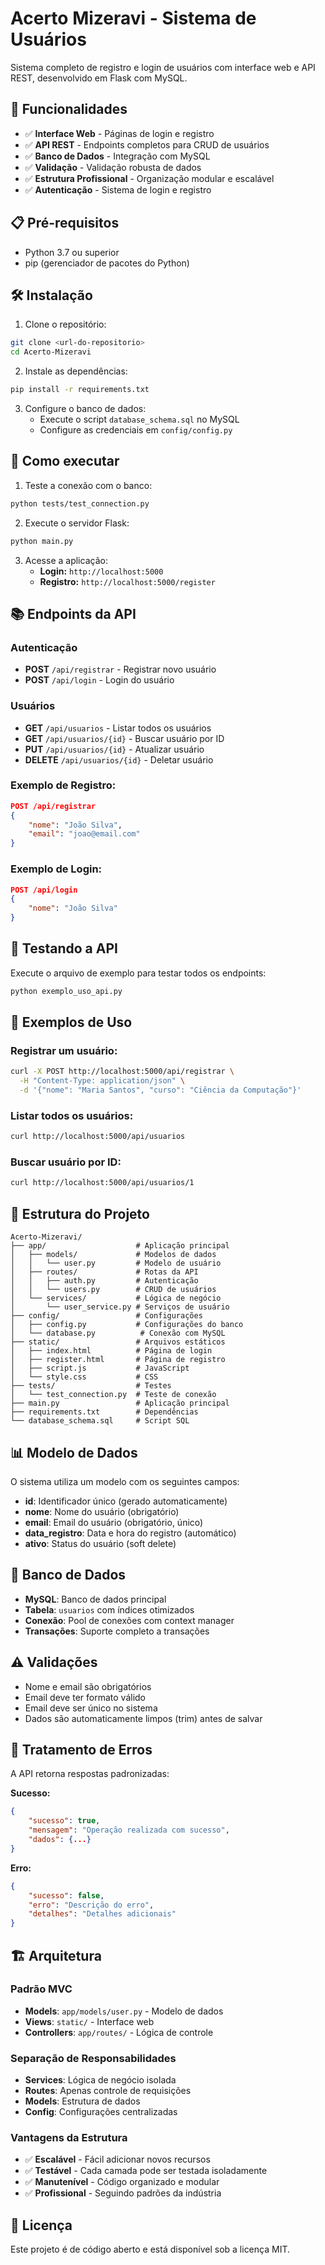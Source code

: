 # Acerto Mizeravi - Sistema de Usuários

Sistema completo de registro e login de usuários com interface web e API REST, desenvolvido em Flask com MySQL.

## 🚀 Funcionalidades

- ✅ **Interface Web** - Páginas de login e registro
- ✅ **API REST** - Endpoints completos para CRUD de usuários
- ✅ **Banco de Dados** - Integração com MySQL
- ✅ **Validação** - Validação robusta de dados
- ✅ **Estrutura Profissional** - Organização modular e escalável
- ✅ **Autenticação** - Sistema de login e registro

## 📋 Pré-requisitos

- Python 3.7 ou superior
- pip (gerenciador de pacotes do Python)

## 🛠️ Instalação

1. Clone o repositório:
```bash
git clone <url-do-repositorio>
cd Acerto-Mizeravi
```

2. Instale as dependências:
```bash
pip install -r requirements.txt
```

3. Configure o banco de dados:
   - Execute o script `database_schema.sql` no MySQL
   - Configure as credenciais em `config/config.py`

## 🚀 Como executar

1. Teste a conexão com o banco:
```bash
python tests/test_connection.py
```

2. Execute o servidor Flask:
```bash
python main.py
```

3. Acesse a aplicação:
   - **Login:** `http://localhost:5000`
   - **Registro:** `http://localhost:5000/register`

## 📚 Endpoints da API

### **Autenticação**
- **POST** `/api/registrar` - Registrar novo usuário
- **POST** `/api/login` - Login do usuário

### **Usuários**
- **GET** `/api/usuarios` - Listar todos os usuários
- **GET** `/api/usuarios/{id}` - Buscar usuário por ID
- **PUT** `/api/usuarios/{id}` - Atualizar usuário
- **DELETE** `/api/usuarios/{id}` - Deletar usuário

### **Exemplo de Registro:**
```json
POST /api/registrar
{
    "nome": "João Silva",
    "email": "joao@email.com"
}
```

### **Exemplo de Login:**
```json
POST /api/login
{
    "nome": "João Silva"
}
```

## 🧪 Testando a API

Execute o arquivo de exemplo para testar todos os endpoints:

```bash
python exemplo_uso_api.py
```

## 📝 Exemplos de Uso

### Registrar um usuário:
```bash
curl -X POST http://localhost:5000/api/registrar \
  -H "Content-Type: application/json" \
  -d '{"nome": "Maria Santos", "curso": "Ciência da Computação"}'
```

### Listar todos os usuários:
```bash
curl http://localhost:5000/api/usuarios
```

### Buscar usuário por ID:
```bash
curl http://localhost:5000/api/usuarios/1
```

## 🔧 Estrutura do Projeto

```
Acerto-Mizeravi/
├── app/                    # Aplicação principal
│   ├── models/             # Modelos de dados
│   │   └── user.py         # Modelo de usuário
│   ├── routes/             # Rotas da API
│   │   ├── auth.py         # Autenticação
│   │   └── users.py        # CRUD de usuários
│   └── services/           # Lógica de negócio
│       └── user_service.py # Serviços de usuário
├── config/                 # Configurações
│   ├── config.py           # Configurações do banco
│   └── database.py          # Conexão com MySQL
├── static/                 # Arquivos estáticos
│   ├── index.html          # Página de login
│   ├── register.html       # Página de registro
│   ├── script.js           # JavaScript
│   └── style.css           # CSS
├── tests/                  # Testes
│   └── test_connection.py  # Teste de conexão
├── main.py                 # Aplicação principal
├── requirements.txt        # Dependências
└── database_schema.sql     # Script SQL
```

## 📊 Modelo de Dados

O sistema utiliza um modelo com os seguintes campos:

- **id**: Identificador único (gerado automaticamente)
- **nome**: Nome do usuário (obrigatório)
- **email**: Email do usuário (obrigatório, único)
- **data_registro**: Data e hora do registro (automático)
- **ativo**: Status do usuário (soft delete)

## 💾 Banco de Dados

- **MySQL**: Banco de dados principal
- **Tabela**: `usuarios` com índices otimizados
- **Conexão**: Pool de conexões com context manager
- **Transações**: Suporte completo a transações

## ⚠️ Validações

- Nome e email são obrigatórios
- Email deve ter formato válido
- Email deve ser único no sistema
- Dados são automaticamente limpos (trim) antes de salvar

## 🐛 Tratamento de Erros

A API retorna respostas padronizadas:

**Sucesso:**
```json
{
    "sucesso": true,
    "mensagem": "Operação realizada com sucesso",
    "dados": {...}
}
```

**Erro:**
```json
{
    "sucesso": false,
    "erro": "Descrição do erro",
    "detalhes": "Detalhes adicionais"
}
```

## 🏗️ Arquitetura

### **Padrão MVC**
- **Models**: `app/models/user.py` - Modelo de dados
- **Views**: `static/` - Interface web
- **Controllers**: `app/routes/` - Lógica de controle

### **Separação de Responsabilidades**
- **Services**: Lógica de negócio isolada
- **Routes**: Apenas controle de requisições
- **Models**: Estrutura de dados
- **Config**: Configurações centralizadas

### **Vantagens da Estrutura**
- ✅ **Escalável** - Fácil adicionar novos recursos
- ✅ **Testável** - Cada camada pode ser testada isoladamente
- ✅ **Manutenível** - Código organizado e modular
- ✅ **Profissional** - Seguindo padrões da indústria

## 📄 Licença

Este projeto é de código aberto e está disponível sob a licença MIT.